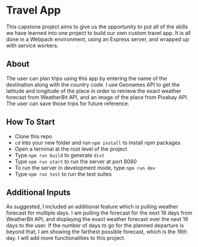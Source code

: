 # Travel App

This capstone project aims to give us the opportunity to put all of the skills we have learned into one project to build our own custom travel app. It is all done in a Webpack environment, using an Express server, and wrapped up with service workers.

## About

The user can plan trips using this app by entering the name of the destination along with the country code. I use Geonames API to get the latitude and longitude of the place in order to retrieve the exact weather forecast from WeatherBit API, and an image of the place from Pixabay API. The user can save those trips for future reference.

## How To Start

- Clone this repo
- `cd` into your new folder and run `npm install` to install npm packages
- Open a terminal at the root level of the project
- Type `npm run build` to generate `dist` 
- Type `npm run start` to run the server at port 8080
- To run the server in development mode, type `npm run dev`
- Type `npm run test` to run the test suites

## Additional Inputs

As suggested, I included an additional feature which is pulling weather forecast for multiple days. I am pulling the forecast for the next 16 days from WeatherBit API, and displaying the exact weather forecast over the next 16 days to the user. If the number of days to go for the planned departure is beyond that, I am showing the farthest possible forecast, which is the 16th day. I will add more functionalities to this project.
